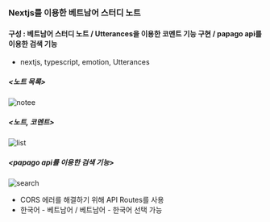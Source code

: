 ### Nextjs를 이용한 베트남어 스터디 노트

#### 구성 : 베트남어 스터디 노트 / Utterances을 이용한 코멘트 기능 구현 / papago api를 이용한 검색 기능

- nextjs, typescript, emotion, Utterances

##### <노트 목록>
![notee](https://github.com/ljm0321/tiengviet/assets/82168587/24006c73-fc51-4686-af4b-71ff1edb68e1)

##### <노트, 코멘트>
![list](https://github.com/ljm0321/tiengviet/assets/82168587/41ae4787-1dec-4639-bf6b-59a6ce181fad)


##### <papago api를 이용한 검색 기능>
![search](https://github.com/ljm0321/tiengviet/assets/82168587/33836103-de3a-4dd0-b853-8fb1e8ee11ea)

- CORS 에러를 해결하기 위해 API Routes를 사용
- 한국어 - 베트남어 / 베트남어 - 한국어 선택 가능


